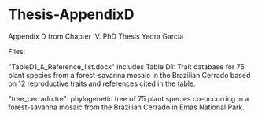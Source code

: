 # Thesis-AppendixD
Appendix D from Chapter IV. PhD Thesis Yedra García

Files:

"TableD1_&_Reference_list.docx" includes Table D1: Trait database for 75 plant species from a forest-savanna mosaic in the Brazilian Cerrado based on 12 reproductive traits
and references cited in the table.

"tree_cerrado.tre": phylogenetic tree of 75 plant species co-occurring in a forest-savanna mosaic from the Brazilian Cerrado in Emas National Park.
